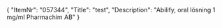{
  "ItemNr": "057344",
  "Title": "test",
  "Description": "Abilify, oral lösning 1 mg/ml Pharmachim AB"
}